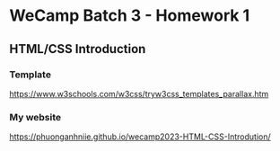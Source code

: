 # WeCamp Batch 3 - Homework 1

## HTML/CSS Introduction

### Template

https://www.w3schools.com/w3css/tryw3css_templates_parallax.htm

### My website

https://phuonganhniie.github.io/wecamp2023-HTML-CSS-Introdution/